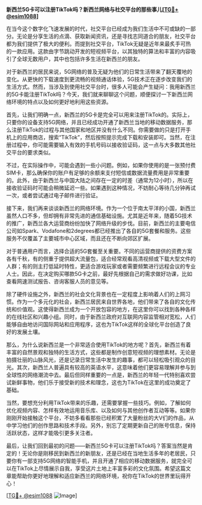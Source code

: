 **新西兰5G卡可以注册TikTok吗？新西兰网络与社交平台的那些事儿[[TG💪+ @esim1088](https://t.me/s/esim1088)]**

在当今这个数字化飞速发展的时代，社交平台已经成为我们生活中不可或缺的一部分。无论是分享生活的点滴、获取新闻资讯，还是寻找志同道合的朋友，社交平台都为我们提供了极大的便利。而提到社交平台，TikTok无疑是近年来最炙手可热的一款应用。这款由字节跳动开发的短视频平台，以其独特的算法和丰富的内容吸引了全球无数用户，其中也包括许多生活在新西兰的朋友。

对于新西兰的居民来说，5G网络的普及无疑为他们的日常生活带来了翻天覆地的变化。从更快的下载速度到更流畅的视频通话体验，5G技术正在逐步改变我们的生活方式。然而，当涉及到使用社交平台时，很多人可能会产生疑问：我用新西兰的5G卡能注册TikTok吗？今天，我们就来聊聊这个问题，顺便探讨一下新西兰网络环境的特点以及如何更好地利用这些资源。

首先，让我们明确一点，新西兰的5G卡是完全可以用来注册TikTok的。实际上，只要你的设备支持5G网络，并且已经成功开通了新西兰当地的移动数据服务，那么注册TikTok的过程与其他国家和地区并没有什么不同。你需要做的只是打开手机上的应用商店，搜索“TikTok”，然后按照提示完成下载和安装即可。当然，在注册过程中，你可能需要输入有效的手机号码以接收验证码，这一点与大多数其他社交平台的要求类似。

不过，在实际操作中，可能会遇到一些小问题。例如，如果你使用的是一张预付费SIM卡，那么确保你的账户有足够的余额来支付短信或数据流量费用是非常重要的。此外，由于新西兰与中国大陆之间存在一定的时差（通常为12小时），所以在接收验证码时可能会稍微延迟一些。如果遇到这种情况，不妨耐心等待几分钟再试一次，或者尝试通过电子邮件进行验证。

接下来，我们再来谈谈新西兰的网络环境。作为一个位于南太平洋的小国，新西兰虽然人口不多，但却拥有非常先进的通信基础设施。尤其是近年来，随着5G技术的推广，新西兰各大运营商纷纷加快了网络升级的步伐。目前，新西兰的主要电信公司如Spark、Vodafone和2degrees都已经推出了各自的5G套餐和服务。这些服务不仅覆盖了主要城市中心区域，而且还在不断向郊区扩展。

对于普通用户而言，选择合适的5G套餐至关重要。不同的运营商提供的资费方案各有千秋，有的侧重于提供超大流量包，适合经常观看高清视频或下载大型文件的人群；有的则主打低延时特性，更适合游戏玩家或者需要频繁进行远程会议的专业人士。因此，在决定购买哪款5G卡之前，最好先根据自己的需求做好功课，比如查看网速测试报告、咨询客服人员的意见等。

除了硬件设施之外，新西兰的社会文化背景也在一定程度上影响着人们的上网习惯。作为一个多元化的社会，新西兰居民来自世界各地，他们带来了各自的文化传统和价值观。这使得新西兰成为一个开放包容的地方，在这里你可以找到各种各样的在线社区和兴趣小组。同时，由于新西兰政府对互联网内容监管相对宽松，人们能够自由地访问国际网站和应用程序，这也为TikTok这样的全球化平台创造了良好的发展土壤。

那么，为什么说新西兰是一个非常适合使用TikTok的地方呢？首先，新西兰有着丰富的自然景观和独特的生活方式，这些都是制作创意短视频的理想素材。无论是拍摄壮丽的山脉风光，还是记录日常生活中发生的趣事，都可以轻松吸引观众的目光。其次，新西兰人普遍具有较高的英语水平，这意味着他们更容易理解并参与到全球性的网络潮流中去。最后但同样重要的一点是，新西兰的年轻一代特别喜欢尝试新鲜事物，他们乐于接受新的技术和理念，这也为TikTok在这里的成功奠定了基础。

当然，要想充分利用TikTok带来的乐趣，还需要掌握一些技巧。例如，了解如何优化视频内容、怎样有效地运用音乐库、以及如何与其他创作者互动等等。如果你刚刚开始接触这个平台，不妨多看看那些已经积累了大量粉丝的大V们的作品，从中学习他们的创作思路和技术手段。另外，别忘了定期更新自己的账号信息，保持活跃状态，这样才能吸引更多关注者。

最后，让我们回到最初的问题——新西兰5G卡可以注册TikTok吗？答案当然是肯定的！无论你是刚移民到新西兰的新朋友，还是已经在当地生活多年的老居民，只要你有一部支持5G网络的智能手机，并且开通了相应的移动数据服务，就完全可以在TikTok上尽情展示自我，享受这片土地上丰富多彩的文化氛围。希望这篇文章能帮助你更好地理解和适应新西兰的网络环境，祝你在TikTok的世界里玩得开心！

[[TG💪+ @esim1088](https://t.me/s/esim1088) ![Image](https://i.postimg.cc/4NQfJmqS/Snipaste-2025-05-13-00-14-12.png)]